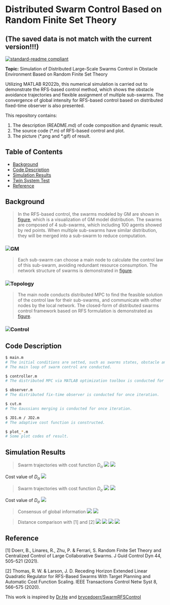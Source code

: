 # Distributed Swarm Control Based on Random Finite Set Theory

## (The saved data is not match with the current version!!!)

[![standard-readme compliant](https://img.shields.io/badge/readme%20style-standard-brightgreen.svg?style=flat-square)](https://github.com/RichardLitt/standard-readme)

**Topic:** Simulation of Distributed Large-Scale Swarms Control in Obstacle Environment Based on Random Finite Set Theory

Utilizing MATLAB R2022b, this numerical simulation is carried out
to demonstrate the RFS-based control method, which shows the
obstacle avoidance trajectories and flexible assignment of multiple sub-swarms. The convergence of global intensity for RFS-based control based on distributed fixed-time observer is also presented.

This repository contains:

1. The description (README.md) of code composition and dynamic result.
2. The source code (*.m) of RFS-based control and plot.
3. The picture (*.png and *.gif) of result.

## Table of Contents

- [Background](#background)
- [Code Description](#code-description)
- [Simulation Results](#simulation-results)
- [Twin System Test](#twin-system-test)
- [Reference](#reference)

## Background
> In the RFS-based control, the swarms modeled by GM are shown in [figure](#gm), which is a visualization of GM model distribution. The swarms are composed of 4 sub-swarms, which including 100 agents showed by red points. When multiple sub-swarms have similar distribution, they will be merged into a sub-swarm to reduce computation.

### ![GM](picture/pic_gm.png)
> Each sub-swarm can choose a main node to calculate the control law of this sub-swarm, avoiding redundant resource consumption. The network structure of swarms is demonstrated in [figure](#topology).

### ![Topology](picture/pic_net.png)
> The main node conducts distributed MPC to find the feasible
solution of the control law for their sub-swarms, and
communicate with other nodes by the local network.  The closed-form of distributed
swarms control framework based on RFS formulation is demonstrated as [figure](#control).

### ![Control](picture/pic_control.png)

## Code Description
```sh
$ main.m
# The initial conditions are setted, such as swarms states, obstacle and toppology.
# The main loop of swarm control are conducted.
```
```sh
$ controller.m
# The distributed MPC via MATLAB optimization toolbox is conducted for once iteration.
```
```sh
$ observer.m
# The distributed fix-time observer is conducted for once iteration.
```
```sh
$ cut.m
# The Gaussians merging is conducted for once iteration.
```
```sh
$ JD1.m / JD2.m
# The adaptive cost function is constructed.
```
```sh
$ plot_*.m
# Some plot codes of result.
```

## Simulation Results
> Swarm trajectories with cost function $D_{\alpha}$
 ![](picture/pic_alpha.gif)
 ![](picture/pic_traa2.gif)
 
 Cost value of $D_{\alpha}$
 ![](picture/pic_costa.gif)

> Swarm trajectories with cost function $D_{\sigma}$
 ![](picture/pic_sigma.gif)
 ![](picture/pic_tras2.gif)
 
 Cost value of $D_{\sigma}$
 ![](picture/pic_costs.gif)

> Consensus of global information
 ![](picture/pic_obsx.png)
 ![](picture/pic_obsy.png)

> Distance comparison with [1] and [2]
	![](picture/pic_J3.gif)
	![](picture/pic_J4.gif)
	![](picture/pic_J1.gif)
	![](picture/pic_J2.gif)

## Reference
[1] Doerr, B., Linares, R., Zhu, P. & Ferrari, S. Random Finite Set Theory and Centralized Control of Large Collaborative Swarms. J Guid Control Dyn 44, 505–521 (2021).

[2] Thomas, R. W. & Larson, J. D. Receding Horizon Extended Linear Quadratic Regulator for RFS-Based Swarms With Target Planning and Automatic Cost Function Scaling. IEEE Transactions Control Netw Syst 8, 566–575 (2020).

This work is inspired by [Dr.He](https://scholar.google.com/citations?user=ngDBADkAAAAJ&hl=zh-CN&oi=ao) and [brycedoerr/SwarmRFSControl](https://github.com/brycedoerr/SwarmRFSControl)





